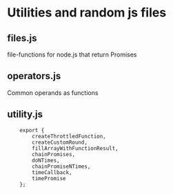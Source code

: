 # Utilities and random js files


## files.js

file-functions for node.js that return Promises


## operators.js

Common operands as functions


## utility.js

```
    export {
        createThrottledFunction,
        createCustomRound,
        fillArrayWithFunctionResult,
        chainPromises,
        doNTimes,
        chainPromiseNTimes,
        timeCallback,
        timePromise
    };
```